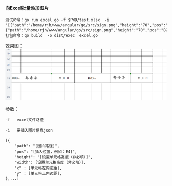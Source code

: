 #### 向Excel批量添加图片
    
    测试命令：go run excel.go -f $PWD/test.xlsx  -i '[{"path":"/home/rjh/www/angular/go/src/sign.png","height":"70","pos":"B23","y":1,"x":1},{"path":"/home/rjh/www/angular/go/src/sign.png","height":"70","pos":"B23","y":45,"x":1}]'
    打包命令：go build  -o dist/exec  excel.go

效果图：
![avatar](src/C976DEA8-5C5F-43E2-B544-87D4210559C9.png)

参数：

    -f   excel文件路径
    
    -i   要插入图片信息json

    [{
	    "path": "[图片路径]",
        "pos": "[插入位置，例如：E4]",
        "height": "[设置单元格高度（非必填）]",
        "width": [设置单元格高度（非必填）],
        "x" : [单元格左内边距],
        "y" : [单元格上内边距],
    },...]